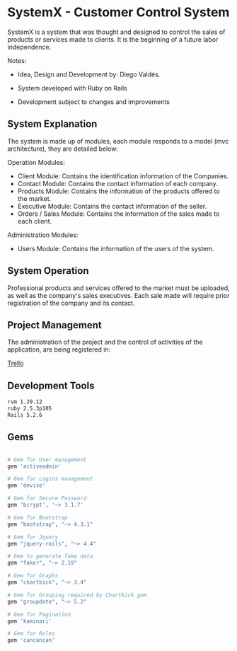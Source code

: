 # SystemX - Customer Control System 

SystemX is a system that was thought and designed to control the sales of products or services made to clients. It is the beginning of a future labor independence.

Notes: 

- Idea, Design and Development by: Diego Valdés.

- System developed with Ruby on Rails 

- Development subject to changes and improvements 

## System Explanation


The system is made up of modules, each module responds to a model (mvc architecture), they are detailed below:

Operation Modules:

- Client Module: Contains the identification information of the Companies.
- Contact Module: Contains the contact information of each company.
- Products Module: Contains the information of the products offered to the market.
- Executive Module: Contains the contact information of the seller.
- Orders / Sales Module: Contains the information of the sales made to each client.

Administration Modules:

- Users Module: Contains the information of the users of the system.

## System Operation

Professional products and services offered to the market must be uploaded, as well as the company's sales executives. Each sale made will require prior registration of the company and its contact. 

## Project Management

The administration of the project and the control of activities of the application, are being registered in: 

[Trello](https://trello.com/b/uY9LMbNt/systemx)

## Development Tools

```bash
rvm 1.29.12
ruby 2.5.3p105
Rails 5.2.6
```
## Gems

```bash

# Gem for User management
gem 'activeadmin' 

# Gem for Logins management
gem 'devise'

# Gem for Secure Password
gem 'bcrypt', '~> 3.1.7'

# Gem for Bootstrap
gem "bootstrap", "~> 4.3.1"

# Gem for Jquery
gem "jquery-rails", "~> 4.4"

# Gem to generate fake data
gem "faker", "~> 2.19"

# Gem for Graphs
gem "chartkick", "~> 3.4"

# Gem for Grouping required by Chartkick gem
gem "groupdate", "~> 5.2"

# Gem for Pagination
gem 'kaminari'

# Gem for Roles
gem 'cancancan'
```
